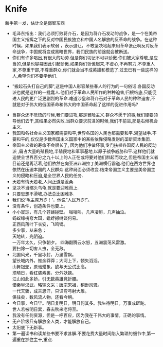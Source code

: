 # Knife
新手第一发，估计全是弱智东西
* 毛泽东指出：我们必须打败蒋介石，是因为蒋介石发动的战争，是一个在美帝国主义指挥之下的反对中国民族独立和中国人名解放的反革命的战争。在这种时候，如果我们表示软弱 ，表示退让，不敢坚决地起来用革命张正啊反对反革命战争，中国就将变成黑暗世界，我们民族的前途就会被断送。
* 你们有许多唱出,有很大的功劳.但是你们切记不可以骄傲.你们被大家尊敬,是应当的,但是也容易因此引起骄傲.如果你们骄傲起来,不虚心,不再努力,不尊重人家,不尊重干部,不尊重群众,你们就会当不成英雄和模范了.过去已有一些这样的人,希望你们不要学他们.
- "搬起石头打自己的脚",这是中国人形容某些春人的行为的一句俗话.各国反动派也就是这样的一批蠢人.他们对于革命人民所作的种种迫害,归根结底,只能促进人民的更广泛更剧烈的革命.难道沙皇和蒋介石对于革命人民的种种迫害,不就是对于伟大的俄国革命和伟大的中国革命起了这样的促进作用吗?
* 当群众还不觉悟的时候,我们要进攻,那是冒险主义.群众不愿干的事,我们硬要领导他们去干,其结果必然失败.当群众要求前进的时候,我们不前进,那是右倾机会主义.
* 我国和各社会主义国家都需要和平,世界各国的人民也都需要和平.渴望战争.不要和平的,仅仅是少数帝国主义国家中的某些依靠侵略发财的垄断资本集团.
* 帝国主义者的寿命不会很长了, 因为他们净做坏事,专门扶植各国反人民的反动派 ,霸占大量的殖民地,半殖民地和军事基地,以原子战争威胁和平.这样他们就迫使全世界百分之九十以上的人正在或将要对他们群起而攻之,但是帝国主义者目前还是再活着,他们依然在向亚洲非洲拉丁美洲横行霸道.他们在西方世界也依然在压迫本国的人民群众.这种局面必须改变.结束帝国主义主要是美帝国主义的侵略和压迫,是全世界人民的任务.
* 天若有情天若老,人间正道是沧桑.
* 坚决不当缩头乌龟,就是要迎难而上.
* 只要思想不滑坡,办法总比困难多.
* 我们说‘毛主席万岁！’，他说“人民万岁!”。
* 没有条件，创造条件也要上。
* 小小寰球，有几个苍蝇碰壁。
  嗡嗡叫，几声凄厉，几声抽泣。  
  蚂蚁缘槐夸大国，蚍蜉撼树谈何易。  
  正西风落叶下长安，飞鸣镝。  
  多少事，从来急；  
  天地转，光阴迫。  
  一万年太久，只争朝夕。 
  四海翻腾云水怒，五洲震荡风雷激。  
  要扫除一切害人虫，全无敌。
 * 北国风光，千里冰封，万里雪飘。  
    望长城内外，惟余莽莽；大河上下，顿失滔滔。  
    山舞银蛇，原驰蜡象，欲与天公试比高。  
    须晴日，看红装素裹，分外妖娆。  
    江山如此多娇，引无数英雄竞折腰。  
    惜秦皇汉武，略输文采；唐宗宋祖，稍逊风骚。  
    一代天骄，成吉思汗，只识弯弓射大雕。  
    俱往矣，数风流人物，还看今朝。
 * 今日事，今日毕。明日复明日，明日何其多。我生待明日，万事成蹉跎。  
   世人若被明日累，春去秋来老将至。  
 * 我没有任何资源，但是一呼百应，因为我在干伟大的事情，正确的事情。
 * 无产阶级只有解放全人类，才能解放自己。
 * 太阳底下无新事。
 * 第一遍读书和读某些书要不求甚解.不要花费大量时间陷入繁琐的细节中,第一遍重在抓住主干,重点.
   
